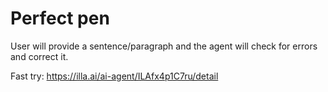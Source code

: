 # Perfect pen
User will provide a sentence/paragraph and the agent will check for errors and correct it.

Fast try: https://illa.ai/ai-agent/ILAfx4p1C7ru/detail
